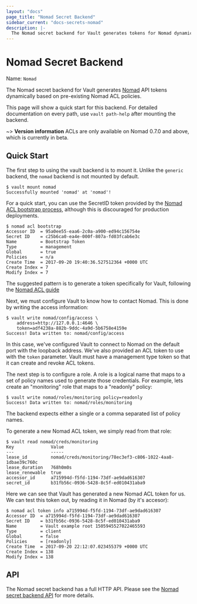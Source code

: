 ```yaml
---
layout: "docs"
page_title: "Nomad Secret Backend"
sidebar_current: "docs-secrets-nomad"
description: |-
  The Nomad secret backend for Vault generates tokens for Nomad dynamically.
---
```


# Nomad Secret Backend

Name: `Nomad`

The Nomad secret backend for Vault generates
[Nomad](https://www.nomadproject.io)
API tokens dynamically based on pre-existing Nomad ACL policies.

This page will show a quick start for this backend. For detailed documentation
on every path, use `vault path-help` after mounting the backend.

~> **Version information** ACLs are only available on Nomad 0.7.0 and above,
which is currently in beta.

## Quick Start

The first step to using the vault backend is to mount it.
Unlike the `generic` backend, the `nomad` backend is not mounted by default.

```
$ vault mount nomad
Successfully mounted 'nomad' at 'nomad'!
```
For a quick start, you can use the SecretID token provided by the [Nomad ACL bootstrap
process](https://www.nomadproject.io/guides/acl.html#generate-the-initial-token), although this
is discouraged for production deployments. 

```
$ nomad acl bootstrap
Accessor ID  = 95a0ee55-eaa6-2c0a-a900-ed94c156754e
Secret ID    = c25b6ca0-ea4e-000f-807a-fd03fcab6e3c
Name         = Bootstrap Token
Type         = management
Global       = true
Policies     = n/a
Create Time  = 2017-09-20 19:40:36.527512364 +0000 UTC
Create Index = 7
Modify Index = 7
```
The suggested pattern is to generate a token specifically for Vault, following the 
[Nomad ACL guide](https://www.consul.io/docs/agent/http/acl.html)

Next, we must configure Vault to know how to contact Nomad.
This is done by writing the access information:

```
$ vault write nomad/config/access \
    address=http://127.0.0.1:4646 \
    token=adf4238a-882b-9ddc-4a9d-5b6758e4159e
Success! Data written to: nomad/config/access
```

In this case, we've configured Vault to connect to Nomad
on the default port with the loopback address. We've also provided
an ACL token to use with the `token` parameter. Vault must have a management
type token so that it can create and revoke ACL tokens.

The next step is to configure a role. A role is a logical name that maps
to a set of policy names used to generate those credentials. For example, lets create
an "monitoring" role that maps to a "readonly" policy:

```
$ vault write nomad/roles/monitoring policy=readonly
Success! Data written to: nomad/roles/monitoring
```

The backend expects either a single or a comma separated list of policy names.

To generate a new Nomad ACL token, we simply read from that role:

```
$ vault read nomad/creds/monitoring
Key              Value
---              -----
lease_id         nomad/creds/monitoring/78ec3ef3-c806-1022-4aa8-1dbae39c760c
lease_duration   768h0m0s
lease_renewable  true
accessor_id      a715994d-f5fd-1194-73df-ae9dad616307
secret_id        b31fb56c-0936-5428-8c5f-ed010431aba9
```

Here we can see that Vault has generated a new Nomad ACL token for us.
We can test this token out, by reading it in Nomad (by it's accesor):

```
$ nomad acl token info a715994d-f5fd-1194-73df-ae9dad616307
Accessor ID  = a715994d-f5fd-1194-73df-ae9dad616307
Secret ID    = b31fb56c-0936-5428-8c5f-ed010431aba9
Name         = Vault example root 1505945527022465593
Type         = client
Global       = false
Policies     = [readonly]
Create Time  = 2017-09-20 22:12:07.023455379 +0000 UTC
Create Index = 138
Modify Index = 138
```

## API

The Nomad secret backend has a full HTTP API. Please see the
[Nomad secret backend API](/api/secret/nomad/index.html) for more
details.
